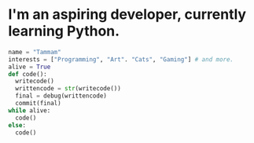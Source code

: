 # I'm an aspiring developer, currently learning Python.

```python
name = "Tammam"
interests = ["Programming", "Art". "Cats", "Gaming"] # and more.
alive = True
def code():
  writecode()
  writtencode = str(writecode())
  final = debug(writtencode)
  commit(final)
while alive:
  code()
else:
  code()
```
